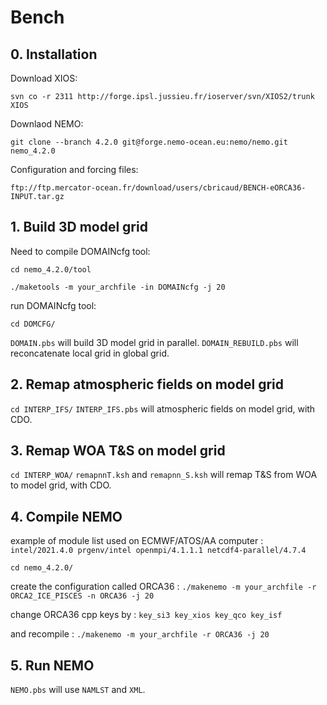
# Bench 

## 0. Installation

Download XIOS:

`svn co -r 2311 http://forge.ipsl.jussieu.fr/ioserver/svn/XIOS2/trunk XIOS`

Downlaod NEMO:

`git clone --branch 4.2.0 git@forge.nemo-ocean.eu:nemo/nemo.git nemo_4.2.0`


Configuration and forcing files: 

`ftp://ftp.mercator-ocean.fr/download/users/cbricaud/BENCH-eORCA36-INPUT.tar.gz `


## 1. Build 3D model grid 

Need to compile DOMAINcfg tool:

`cd nemo_4.2.0/tool`

`./maketools -m your_archfile -in DOMAINcfg -j 20`

run DOMAINcfg tool:

`cd DOMCFG/`

`DOMAIN.pbs` will build 3D model grid in parallel.
`DOMAIN_REBUILD.pbs` will reconcatenate local grid in global grid.


## 2. Remap atmospheric fields on model grid

`cd INTERP_IFS/`
`INTERP_IFS.pbs` will atmospheric fields on model grid, with CDO.


## 3. Remap WOA T&S on model grid

`cd INTERP_WOA/`
`remapnnT.ksh` and `remapnn_S.ksh` will remap T&S from WOA to model grid, with CDO.

## 4. Compile NEMO

example of module list used on ECMWF/ATOS/AA computer : `intel/2021.4.0 prgenv/intel openmpi/4.1.1.1 netcdf4-parallel/4.7.4`

`cd nemo_4.2.0/`

create the configuration called ORCA36 : `./makenemo -m your_archfile -r ORCA2_ICE_PISCES -n ORCA36 -j 20`

change ORCA36 cpp keys by : `key_si3 key_xios key_qco key_isf`

and recompile : `./makenemo -m your_archfile -r ORCA36 -j 20`

## 5. Run NEMO

`NEMO.pbs` will use `NAMLST` and `XML`.

